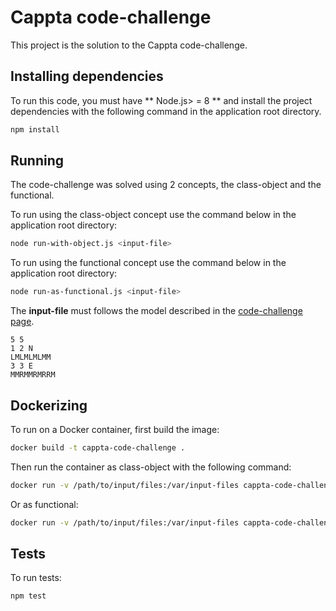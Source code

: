 # Cappta code-challenge

This project is the solution to the Cappta code-challenge.

## Installing dependencies

To run this code, you must have ** Node.js> = 8 ** and install the project dependencies with the following command in the application root directory.
```bash
npm install
```

## Running

The code-challenge was solved using 2 concepts, the class-object and the functional.

To run using the class-object concept use the command below in the application root directory:
```bash
node run-with-object.js <input-file>
```

To run using the functional concept use the command below in the application root directory:
```bash
node run-as-functional.js <input-file>
```

The **input-file** must follows the model described in the [code-challenge page](https://gist.github.com/rmterra/31f2b4f589250839550f685d8873d935).

```
5 5
1 2 N
LMLMLMLMM
3 3 E
MMRMMRMRRM
```

## Dockerizing

To run on a Docker container, first build the image:
```bash
docker build -t cappta-code-challenge .
```

Then run the container as class-object with the following command:
```bash
docker run -v /path/to/input/files:/var/input-files cappta-code-challenge node run-with-object.js /var/input-files/input-file-name.txt
```

Or as functional:
```bash
docker run -v /path/to/input/files:/var/input-files cappta-code-challenge node run-as-functional.js /var/input-files/input-file-name.txt
```

## Tests

To run tests:
```bash
npm test
```